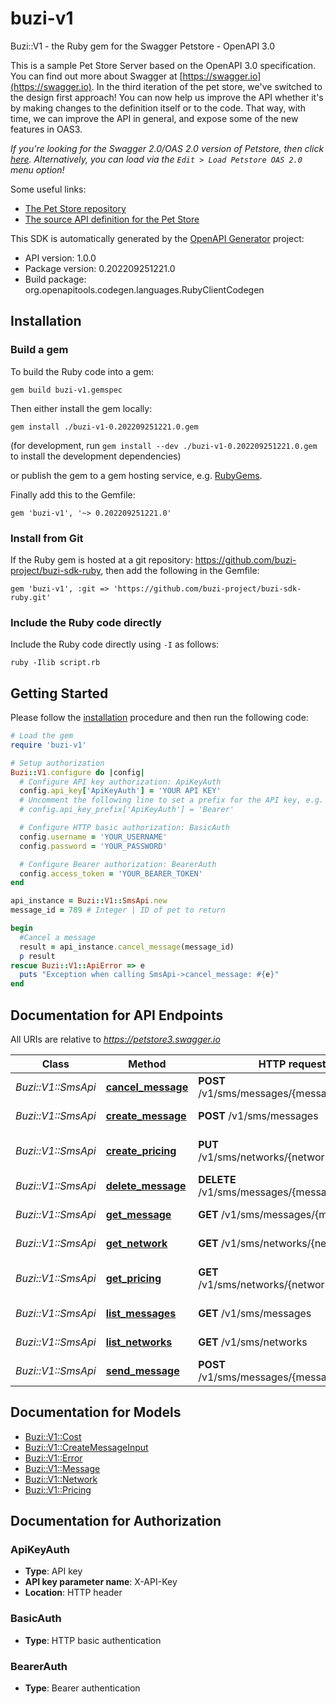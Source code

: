 # buzi-v1

Buzi::V1 - the Ruby gem for the Swagger Petstore - OpenAPI 3.0

This is a sample Pet Store Server based on the OpenAPI 3.0 specification.  You can find out more about
Swagger at [https://swagger.io](https://swagger.io). In the third iteration of the pet store, we've switched to the design first approach!
You can now help us improve the API whether it's by making changes to the definition itself or to the code.
That way, with time, we can improve the API in general, and expose some of the new features in OAS3.

_If you're looking for the Swagger 2.0/OAS 2.0 version of Petstore, then click [here](https://editor.swagger.io/?url=https://petstore.swagger.io/v2/swagger.yaml). Alternatively, you can load via the `Edit > Load Petstore OAS 2.0` menu option!_

Some useful links:
- [The Pet Store repository](https://github.com/swagger-api/swagger-petstore)
- [The source API definition for the Pet Store](https://github.com/swagger-api/swagger-petstore/blob/master/src/main/resources/openapi.yaml)

This SDK is automatically generated by the [OpenAPI Generator](https://openapi-generator.tech) project:

- API version: 1.0.0
- Package version: 0.202209251221.0
- Build package: org.openapitools.codegen.languages.RubyClientCodegen

## Installation

### Build a gem

To build the Ruby code into a gem:

```shell
gem build buzi-v1.gemspec
```

Then either install the gem locally:

```shell
gem install ./buzi-v1-0.202209251221.0.gem
```

(for development, run `gem install --dev ./buzi-v1-0.202209251221.0.gem` to install the development dependencies)

or publish the gem to a gem hosting service, e.g. [RubyGems](https://rubygems.org/).

Finally add this to the Gemfile:

    gem 'buzi-v1', '~> 0.202209251221.0'

### Install from Git

If the Ruby gem is hosted at a git repository: https://github.com/buzi-project/buzi-sdk-ruby, then add the following in the Gemfile:

    gem 'buzi-v1', :git => 'https://github.com/buzi-project/buzi-sdk-ruby.git'

### Include the Ruby code directly

Include the Ruby code directly using `-I` as follows:

```shell
ruby -Ilib script.rb
```

## Getting Started

Please follow the [installation](#installation) procedure and then run the following code:

```ruby
# Load the gem
require 'buzi-v1'

# Setup authorization
Buzi::V1.configure do |config|
  # Configure API key authorization: ApiKeyAuth
  config.api_key['ApiKeyAuth'] = 'YOUR API KEY'
  # Uncomment the following line to set a prefix for the API key, e.g. 'Bearer' (defaults to nil)
  # config.api_key_prefix['ApiKeyAuth'] = 'Bearer'

  # Configure HTTP basic authorization: BasicAuth
  config.username = 'YOUR_USERNAME'
  config.password = 'YOUR_PASSWORD'

  # Configure Bearer authorization: BearerAuth
  config.access_token = 'YOUR_BEARER_TOKEN'
end

api_instance = Buzi::V1::SmsApi.new
message_id = 789 # Integer | ID of pet to return

begin
  #Cancel a message
  result = api_instance.cancel_message(message_id)
  p result
rescue Buzi::V1::ApiError => e
  puts "Exception when calling SmsApi->cancel_message: #{e}"
end

```

## Documentation for API Endpoints

All URIs are relative to *https://petstore3.swagger.io*

Class | Method | HTTP request | Description
------------ | ------------- | ------------- | -------------
*Buzi::V1::SmsApi* | [**cancel_message**](docs/SmsApi.md#cancel_message) | **POST** /v1/sms/messages/{messageId}/cancel | Cancel a message
*Buzi::V1::SmsApi* | [**create_message**](docs/SmsApi.md#create_message) | **POST** /v1/sms/messages | Create Message
*Buzi::V1::SmsApi* | [**create_pricing**](docs/SmsApi.md#create_pricing) | **PUT** /v1/sms/networks/{networkId}/pricing | Create network price
*Buzi::V1::SmsApi* | [**delete_message**](docs/SmsApi.md#delete_message) | **DELETE** /v1/sms/messages/{messageId} | Deletes a message
*Buzi::V1::SmsApi* | [**get_message**](docs/SmsApi.md#get_message) | **GET** /v1/sms/messages/{messageId} | Get message
*Buzi::V1::SmsApi* | [**get_network**](docs/SmsApi.md#get_network) | **GET** /v1/sms/networks/{networkId} | Get network
*Buzi::V1::SmsApi* | [**get_pricing**](docs/SmsApi.md#get_pricing) | **GET** /v1/sms/networks/{networkId}/pricing | List network rates
*Buzi::V1::SmsApi* | [**list_messages**](docs/SmsApi.md#list_messages) | **GET** /v1/sms/messages | List messages
*Buzi::V1::SmsApi* | [**list_networks**](docs/SmsApi.md#list_networks) | **GET** /v1/sms/networks | List networks
*Buzi::V1::SmsApi* | [**send_message**](docs/SmsApi.md#send_message) | **POST** /v1/sms/messages/{messageId}/send | Sends a message


## Documentation for Models

 - [Buzi::V1::Cost](docs/Cost.md)
 - [Buzi::V1::CreateMessageInput](docs/CreateMessageInput.md)
 - [Buzi::V1::Error](docs/Error.md)
 - [Buzi::V1::Message](docs/Message.md)
 - [Buzi::V1::Network](docs/Network.md)
 - [Buzi::V1::Pricing](docs/Pricing.md)


## Documentation for Authorization


### ApiKeyAuth


- **Type**: API key
- **API key parameter name**: X-API-Key
- **Location**: HTTP header

### BasicAuth

- **Type**: HTTP basic authentication

### BearerAuth

- **Type**: Bearer authentication

